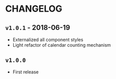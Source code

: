 # CHANGELOG

## `v1.0.1` - 2018-06-19
 - Externalized all component styles
 - Light refactor of calendar counting mechanism

## `v1.0.0`

 - First release
